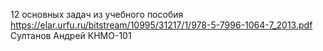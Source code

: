 12 основных задач из учебного пособия https://elar.urfu.ru/bitstream/10995/31217/1/978-5-7996-1064-7_2013.pdf
Султанов Андрей КНМО-101

